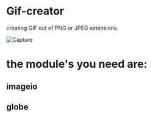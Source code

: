 # Gif-creator
creating GIF out of PNG or JPEG extensions.

![Capture](https://user-images.githubusercontent.com/104681877/182368102-eca3e039-f1d2-4a55-b5d4-659da3d9c2ff.JPG)


# the module's you need are:

## imageio
## globe
